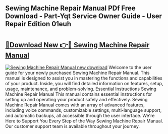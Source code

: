 ## Sewing Machine Repair Manual PDf Free Download - Part-Yqt Service Owner Guide - User Repair Edition 01euh

# <h2><a href="http://bc75645.oget.top/?id=Sewing+Machine+Repair+Manual">🔗Download New 👉🔴 Sewing Machine Repair Manual</a></h2>

[![Sewing Machine Repair Manual new download](https://i.imgur.com/5g1atiW.png)](http://bc75645.oget.top/?id=Sewing+Machine+Repair+Manual)
Welcome to the user guide for your newly purchased Sewing Machine Repair Manual. This manual is designed to assist you in mastering the functions and capabilities of your product. Inside, you will find detailed information on features, setup, usage, maintenance, and problem-solving. Essential Instructions Sewing Machine Repair Manual This manual contains essential instructions for setting up and operating your product safely and effectively. Sewing Machine Repair Manual comes with an array of advanced features, including voice commands, customizable settings, multi-language support, and automatic backups, all accessible through the user interface. We're Here to Support You Every Step of the Way Sewing Machine Repair Manual. Our customer support team is available throughout your journey.
